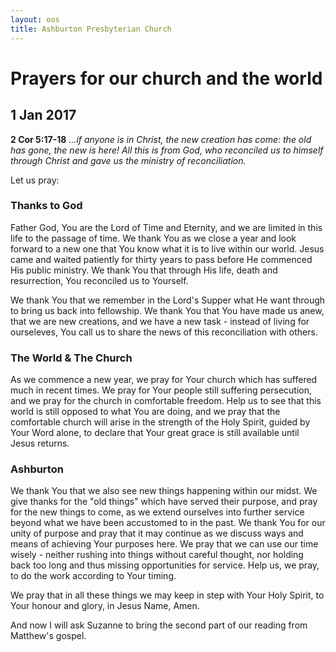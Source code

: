 ```yaml
---
layout: oos
title: Ashburton Presbyterian Church
---
```

# Prayers for our church and the world

## 1 Jan 2017 

__2 Cor 5:17-18__ _...if anyone is in Christ, the new creation has come: the old has gone, the new is here! All this is from God, who reconciled us to himself through Christ and gave us the ministry of reconciliation._

Let us pray:

### Thanks to God
Father God, You are the Lord of Time and Eternity, and we are limited in this life to the passage of time. We thank You as we close a year and look forward to a new one that You know what it is to live within our world. Jesus came and waited patiently for thirty years to pass before He commenced His public ministry. We thank You that through His life, death and resurrection, You reconciled us to Yourself.

We thank You that we remember in the Lord's Supper what He want through to bring us back into fellowship. We thank You that You have made us anew, that we are new creations, and we have a new task - instead of living for ourseleves, You call us to share the news of this reconciliation with others.

### The World & The Church
As we commence a new year, we pray for Your church which has suffered much in recent times. We pray for Your people still suffering persecution, and we pray for the church in comfortable freedom. Help us to see that this world is still opposed to what You are doing, and we pray that the comfortable church will arise in the strength of the Holy Spirit, guided by Your Word alone, to declare that Your great grace is still available until Jesus returns. 

### Ashburton
We thank You that we also see new things happening within our midst. We give thanks for the "old things" which have served their purpose, and pray for the new things to come, as we extend ourselves into further service beyond what we have been accustomed to in the past. We thank You for our unity of purpose and pray that it may continue as we discuss ways and means of achieving Your purposes here. We pray that we can use our time wisely - neither rushing into things without careful thought, nor holding back too long and thus missing opportunities for service. Help us, we pray, to do the work according to Your timing.

We pray that in all these things we may keep in step with Your Holy Spirit, to Your honour and glory, in Jesus Name, Amen.

And now I will ask Suzanne to bring the second part of our reading from Matthew's gospel.